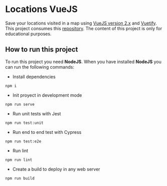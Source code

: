 # Locations VueJS

Save your locations visited in a map using [VueJS version 2.x](https://vuejs.org/) and [Vuetify](https://vuetifyjs.com/en/). 
This project consumes this [repository](https://github.com/pablobascunana/locations-flask-mongo). The content of this project 
is only for educational purposes.

## How to run this project

To run this project you need **NodeJS**. When you have installed **NodeJS** you can run the following
commands:

* Install dependencies

```
npm i
```

* Init proyect in development mode

```
npm run serve
```

* Run unit tests with Jest

```
npm run test:unit
```

* Run end to end test with Cypress

```
npm run test:e2e
```

* Run lint

```
npm run lint
```

* Create a build to deploy in any web server

```
npm run build
```
